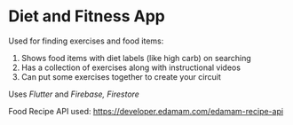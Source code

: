 # Diet and Fitness App

Used for finding exercises and food items:
1. Shows food items with diet labels (like high carb) on searching
2. Has a collection of exercises along with instructional videos
3. Can put some exercises together to create your circuit

Uses *Flutter* and *Firebase, Firestore*

Food Recipe API used: https://developer.edamam.com/edamam-recipe-api


